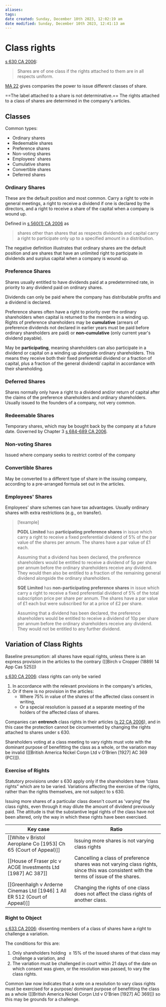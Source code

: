 ```yaml
---
aliases: 
tags: 
date created: Sunday, December 10th 2023, 12:02:19 am
date modified: Sunday, December 10th 2023, 12:41:13 am
---
```


# Class rights

[s 630 CA 2006](https://www.legislation.gov.uk/ukpga/2006/46/section/629):

> Shares are of one class if the rights attached to them are in all respects uniform.

[MA 22](https://www.gov.uk/government/publications/model-articles-for-private-companies-limited-by-shares/model-articles-for-private-companies-limited-by-shares#differentclasses) gives companies the power to issue different classes of share.

==The label attached to a share is not determinative.== The rights attached to a class of shares are determined in the company's articles.

## Classes

Common types:

- Ordinary shares
- Redeemable shares
- Preference shares
- Non-voting shares
- Employees' shares
- Cumulative shares
- Convertible shares
- Deferred shares

### Ordinary Shares

These are the default position and most common. Carry a right to vote in general meetings, a right to receive a dividend if one is declared by the directors, and a right to receive a share of the capital when a company is wound up.

Defined in [s 560(1) CA 2006](https://www.legislation.gov.uk/ukpga/2006/46/section/560) as

> shares other than shares that as respects dividends and capital carry a right to participate only up to a specified amount in a distribution.

The negative definition illustrates that ordinary shares are the default position and are shares that have an unlimited right to participate in dividends and surplus capital when a company is wound up.

### Preference Shares

Shares usually entitled to have dividends paid at a predetermined rate, in priority to any dividend paid on ordinary shares.

Dividends can only be paid where the company has distributable profits and a dividend is declared.

Preference shares often have a right to priority over the ordinary shareholders when capital is returned to the members in a winding up. Rights of preference shareholders may be **cumulative** (arrears of preference dividends not declared in earlier years must be paid before ordinary shareholders are paid) or **non-cumulative** (only current year's dividend payable).

May be **participating**, meaning shareholders can also participate in a dividend or capital on a winding up alongside ordinary shareholders. This means they receive both their fixed preferential dividend or a fraction of capital, plus a fraction of the general dividend/ capital in accordance with their shareholding.

### Deferred Shares

Shares normally only have a right to a dividend and/or return of capital after the claims of the preference shareholders and ordinary shareholders. Usually issued to the founders of a company, not very common.

### Redeemable Shares

Temporary shares, which may be bought back by the company at a future date. Governed by Chapter 3 [s 684-689 CA 2006](https://www.legislation.gov.uk/ukpga/2006/46/section/684).

### Non-voting Shares

Issued where company seeks to restrict control of the company

### Convertible Shares

May be converted to a different type of share in the issuing company, according to a pre-arranged formula set out in the articles.

### Employees' Shares

Employees' share schemes can have tax advantages. Usually ordinary shares with extra restrictions (e.g., on transfer).

> [!example]
> 
> **PGDL Limited** has **participating preference shares** in issue which carry a right to receive a fixed preferential dividend of 5% of the par value of the shares per annum. The shares have a par value of £1 each.
> 
> Assuming that a dividend has been declared, the preference shareholders would be entitled to receive a dividend of 5p per share per annum before the ordinary shareholders receive any dividend. They would then also be entitled to a fraction of the remaining general dividend alongside the ordinary shareholders.
> 
> **SQE Limited** has **non-participating preference shares** in issue which carry a right to receive a fixed preferential dividend of 5% of the total subscription price per share per annum. The shares have a par value of £1 each but were subscribed for at a price of £2 per share.
> 
> Assuming that a dividend has been declared, the preference shareholders would be entitled to receive a dividend of 10p per share per annum before the ordinary shareholders receive any dividend. They would not be entitled to any further dividend.

## Variation of Class Rights

Baseline presumption: all shares have equal rights, unless there is an express provision in the articles to the contrary ([[Birch v Cropper (1889) 14 App Cas 525]])

[s 630 CA 2006](https://www.legislation.gov.uk/ukpga/2006/46/section/630): class rights can only be varied

1. In accordance with the relevant provisions in the company's articles,
2. Or if there is no provision in the articles:
	- Where 75% in value of the shares of the affected class consent in writing,
	- Or a special resolution is passed at a separate meeting of the holders of the affected class of shares.

Companies can **entrench** class rights in their articles ([s 22 CA 2006](https://www.legislation.gov.uk/ukpga/2006/46/section/22)), and in this case the protection cannot be circumvented by changing the rights attached to shares under s 630.

Shareholders voting at a class meeting to vary rights must vote with the dominant purpose of benefitting the class as a whole, or the variation may be invalid ([[British America Nickel Corpn Ltd v O’Brien [1927] AC 369 (PC)]]).

### Exercise of Rights

Statutory provisions under s 630 apply only if the shareholders have “class rights” which are to be varied. Variations affecting the exercise of the rights, rather than the rights themselves, are not subject to s 630.

Issuing more shares of a particular class doesn't count as 'varying' the class rights, even through it may dilute the amount of dividend previously paid. The attitude is that the substantive legal rights of the class have not been altered, only the way in which these rights have been exercised.

Key case | Ratio
--- | ---
[[White v Bristol Aeroplane Co [1953] Ch 65 (Court of Appeal)]] | Issuing more shares is not varying class rights
[[House of Fraser plc v ACGE Investments Ltd [1987] AC 387]] | Cancelling a class of preference shares was not varying class rights, since this was consistent with the terms of issue of the shares.
[[Greenhalgh v Arderne Cinemas Ltd [1946] 1 All ER 512 (Court of Appeal)]] | Changing the rights of one class does not affect the class rights of another class.

### Right to Object

[s 633 CA 2006](https://www.legislation.gov.uk/ukpga/2006/46/section/663): dissenting members of a class of shares have a right to challenge a variation.

The conditions for this are:

1. Only shareholders holding $\geq 15\%$ of the issued shares of that class may challenge a variation, and
2. The variation must be challenged in court within 21 days of the date on which consent was given, or the resolution was passed, to vary the class rights.

Common law now indicates that a vote on a resolution to vary class rights must be exercised for a purpose/ dominant purpose of benefitting the class as a whole ([[British America Nickel Corpn Ltd v O’Brien [1927] AC 369]]) so this may be grounds for a challenge.
